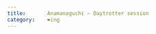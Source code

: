 ```yaml
---
title:       Anamanaguchi – Daytrotter session
category:    ❤ing
---
```


<div class="embed" data-url="http://soundcloud.com/lightfiction/sets/anamanaguchi-daytrotter/"></div>
